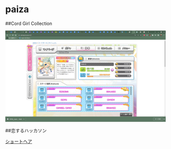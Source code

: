 # paiza

##Cord Girl Collection

![CordGirlCollection](./imege/CordGirlCollection.png)

##恋するハッカソン

[ショートヘア](./lovehackathon/shorthair.py)
